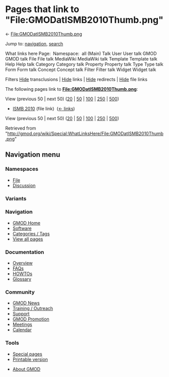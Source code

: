 <div id="mw-page-base" class="noprint">

</div>

<div id="mw-head-base" class="noprint">

</div>

<div id="content" class="mw-body" role="main">

<span id="top"></span>

<div id="mw-js-message" style="display:none;">

</div>



# <span dir="auto">Pages that link to "File:GMODatISMB2010Thumb.png"</span>

<div id="bodyContent">

<div id="contentSub">

←
[File:GMODatISMB2010Thumb.png](/wiki/File:GMODatISMB2010Thumb.png "File:GMODatISMB2010Thumb.png")

</div>

<div id="jump-to-nav" class="mw-jump">

Jump to: [navigation](#mw-navigation), [search](#p-search)

</div>

<div id="mw-content-text">

What links here Page:  Namespace:  all (Main) Talk User User talk GMOD
GMOD talk File File talk MediaWiki MediaWiki talk Template Template talk
Help Help talk Category Category talk Property Property talk Type Type
talk Form Form talk Concept Concept talk Filter Filter talk Widget
Widget talk

Filters
[Hide](/mediawiki/index.php?title=Special:WhatLinksHere/File:GMODatISMB2010Thumb.png&hidetrans=1 "Special:WhatLinksHere/File:GMODatISMB2010Thumb.png")
transclusions \|
[Hide](/mediawiki/index.php?title=Special:WhatLinksHere/File:GMODatISMB2010Thumb.png&hidelinks=1 "Special:WhatLinksHere/File:GMODatISMB2010Thumb.png")
links \|
[Hide](/mediawiki/index.php?title=Special:WhatLinksHere/File:GMODatISMB2010Thumb.png&hideredirs=1 "Special:WhatLinksHere/File:GMODatISMB2010Thumb.png")
redirects \|
[Hide](/mediawiki/index.php?title=Special:WhatLinksHere/File:GMODatISMB2010Thumb.png&hideimages=1 "Special:WhatLinksHere/File:GMODatISMB2010Thumb.png")
file links

The following pages link to
**[File:GMODatISMB2010Thumb.png](/wiki/File:GMODatISMB2010Thumb.png "File:GMODatISMB2010Thumb.png")**:

View (previous 50 \| next 50)
([20](/mediawiki/index.php?title=Special:WhatLinksHere/File:GMODatISMB2010Thumb.png&limit=20 "Special:WhatLinksHere/File:GMODatISMB2010Thumb.png")
\|
[50](/mediawiki/index.php?title=Special:WhatLinksHere/File:GMODatISMB2010Thumb.png&limit=50 "Special:WhatLinksHere/File:GMODatISMB2010Thumb.png")
\|
[100](/mediawiki/index.php?title=Special:WhatLinksHere/File:GMODatISMB2010Thumb.png&limit=100 "Special:WhatLinksHere/File:GMODatISMB2010Thumb.png")
\|
[250](/mediawiki/index.php?title=Special:WhatLinksHere/File:GMODatISMB2010Thumb.png&limit=250 "Special:WhatLinksHere/File:GMODatISMB2010Thumb.png")
\|
[500](/mediawiki/index.php?title=Special:WhatLinksHere/File:GMODatISMB2010Thumb.png&limit=500 "Special:WhatLinksHere/File:GMODatISMB2010Thumb.png"))

- [ISMB 2010](/wiki/ISMB_2010 "ISMB 2010") (file link) ‎
  <span class="mw-whatlinkshere-tools">([←
  links](/mediawiki/index.php?title=Special:WhatLinksHere&target=ISMB+2010 "Special:WhatLinksHere"))</span>

View (previous 50 \| next 50)
([20](/mediawiki/index.php?title=Special:WhatLinksHere/File:GMODatISMB2010Thumb.png&limit=20 "Special:WhatLinksHere/File:GMODatISMB2010Thumb.png")
\|
[50](/mediawiki/index.php?title=Special:WhatLinksHere/File:GMODatISMB2010Thumb.png&limit=50 "Special:WhatLinksHere/File:GMODatISMB2010Thumb.png")
\|
[100](/mediawiki/index.php?title=Special:WhatLinksHere/File:GMODatISMB2010Thumb.png&limit=100 "Special:WhatLinksHere/File:GMODatISMB2010Thumb.png")
\|
[250](/mediawiki/index.php?title=Special:WhatLinksHere/File:GMODatISMB2010Thumb.png&limit=250 "Special:WhatLinksHere/File:GMODatISMB2010Thumb.png")
\|
[500](/mediawiki/index.php?title=Special:WhatLinksHere/File:GMODatISMB2010Thumb.png&limit=500 "Special:WhatLinksHere/File:GMODatISMB2010Thumb.png"))

</div>

<div class="printfooter">

Retrieved from
"<http://gmod.org/wiki/Special:WhatLinksHere/File:GMODatISMB2010Thumb.png>"

</div>

<div id="catlinks" class="catlinks catlinks-allhidden">

</div>

<div class="visualClear">

</div>

</div>

</div>

<div id="mw-navigation">

## Navigation menu

<div id="mw-head">



<div id="left-navigation">

<div id="p-namespaces" class="vectorTabs" role="navigation"
aria-labelledby="p-namespaces-label">

### Namespaces

- <span id="ca-nstab-image"><a href="/wiki/File:GMODatISMB2010Thumb.png" accesskey="c"
  title="View the file page [c]">File</a></span>
- <span id="ca-talk"><a
  href="/mediawiki/index.php?title=File_talk:GMODatISMB2010Thumb.png&amp;action=edit&amp;redlink=1"
  accesskey="t"
  title="Discussion about the content page [t]">Discussion</a></span>

</div>

<div id="p-variants" class="vectorMenu emptyPortlet" role="navigation"
aria-labelledby="p-variants-label">

### 

### Variants[](#)

<div class="menu">

</div>

</div>

</div>





</div>

</div>

</div>

<div id="mw-panel">

<div id="p-logo" role="banner">

<a href="/wiki/Main_Page"
style="background-image: url(http://gmod.org/images/GMOD-cogs.png);"
title="Visit the main page"></a>

</div>

<div id="p-Navigation" class="portal" role="navigation"
aria-labelledby="p-Navigation-label">

### Navigation

<div class="body">

- <span id="n-GMOD-Home">[GMOD Home](/wiki/Main_Page)</span>
- <span id="n-Software">[Software](/wiki/GMOD_Components)</span>
- <span id="n-Categories-.2F-Tags">[Categories /
  Tags](/wiki/Categories)</span>
- <span id="n-View-all-pages">[View all
  pages](/wiki/Special:AllPages)</span>

</div>

</div>

<div id="p-Documentation" class="portal" role="navigation"
aria-labelledby="p-Documentation-label">

### Documentation

<div class="body">

- <span id="n-Overview">[Overview](/wiki/Overview)</span>
- <span id="n-FAQs">[FAQs](/wiki/Category:FAQ)</span>
- <span id="n-HOWTOs">[HOWTOs](/wiki/Category:HOWTO)</span>
- <span id="n-Glossary">[Glossary](/wiki/Glossary)</span>

</div>

</div>

<div id="p-Community" class="portal" role="navigation"
aria-labelledby="p-Community-label">

### Community

<div class="body">

- <span id="n-GMOD-News">[GMOD News](/wiki/GMOD_News)</span>
- <span id="n-Training-.2F-Outreach">[Training /
  Outreach](/wiki/Training_and_Outreach)</span>
- <span id="n-Support">[Support](/wiki/Support)</span>
- <span id="n-GMOD-Promotion">[GMOD
  Promotion](/wiki/GMOD_Promotion)</span>
- <span id="n-Meetings">[Meetings](/wiki/Meetings)</span>
- <span id="n-Calendar">[Calendar](/wiki/Calendar)</span>

</div>

</div>

<div id="p-tb" class="portal" role="navigation"
aria-labelledby="p-tb-label">

### Tools

<div class="body">

- <span id="t-specialpages"><a href="/wiki/Special:SpecialPages" accesskey="q"
  title="A list of all special pages [q]">Special pages</a></span>
- <span id="t-print"><a
  href="/mediawiki/index.php?title=Special:WhatLinksHere/File:GMODatISMB2010Thumb.png&amp;printable=yes"
  rel="alternate" accesskey="p"
  title="Printable version of this page [p]">Printable version</a></span>

</div>

</div>

</div>

</div>

<div id="footer" role="contentinfo">

- <span id="footer-places-about">[About
  GMOD](/wiki/GMOD:About "GMOD:About")</span>

<!-- -->






</div>
